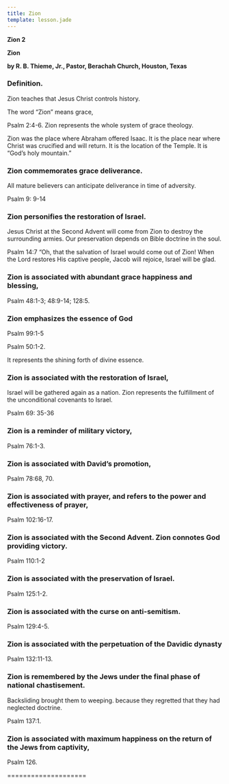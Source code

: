 ```yaml
---
title: Zion
template: lesson.jade
---
```



**Zion 2**

**Zion**

**by R. B. Thieme, Jr., Pastor, Berachah Church, Houston, Texas**

### Definition.

Zion teaches that Jesus Christ controls history.

The word “Zion” means grace,

Psalm 2:4-6. Zion represents the whole system of grace theology.

Zion was the place where Abraham offered Isaac. It is the place near
where Christ was crucified and will return. It is the location of the
Temple. It is “God’s holy mountain.”

### Zion commemorates grace deliverance.

All mature believers can anticipate deliverance in time of adversity.

Psalm 9: 9-14

### Zion personifies the restoration of Israel.

Jesus Christ at the Second Advent will come from Zion to destroy the
surrounding armies. Our preservation depends on Bible doctrine in the
soul.

Psalm 14:7 “Oh, that the salvation of Israel would come out of Zion!
When the Lord restores His captive people, Jacob will rejoice, Israel
will be glad.

### Zion is associated with abundant grace happiness and blessing,

Psalm 48:1-3; 48:9-14; 128:5.

### Zion emphasizes the essence of God

Psalm 99:1-5

Psalm 50:1-2.

It represents the shining forth of divine essence.

### Zion is associated with the restoration of Israel,

Israel will be gathered again as a nation. Zion represents the
fulfillment of the unconditional covenants to Israel.

Psalm 69: 35-36

### Zion is a reminder of military victory,

Psalm 76:1-3.

### Zion is associated with David’s promotion,

Psalm 78:68, 70.

### Zion is associated with prayer, and refers to the power and effectiveness of prayer,

Psalm 102:16-17.

### Zion is associated with the Second Advent. Zion connotes God providing victory.

Psalm 110:1-2

### Zion is associated with the preservation of Israel.

Psalm 125:1-2.

### Zion is associated with the curse on anti-semitism.

Psalm 129:4-5.

### Zion is associated with the perpetuation of the Davidic dynasty

Psalm 132:11-13.

### Zion is remembered by the Jews under the final phase of national chastisement.

Backsliding brought them to weeping. because they regretted that they
had neglected doctrine.

Psalm 137:1.

### Zion is associated with maximum happiness on the return of the Jews from captivity,

Psalm 126.

====================

